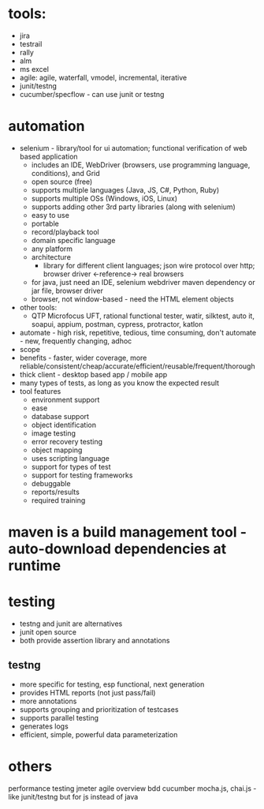 # tools:
* jira
* testrail
* rally
* alm
* ms excel
* agile: agile, waterfall, vmodel, incremental, iterative
* junit/testng
* cucumber/specflow - can use junit or testng
# automation
* selenium - library/tool for ui automation; functional verification of web based application
  * includes an IDE, WebDriver (browsers, use programming language, conditions), and Grid
  * open source (free)
  * supports multiple languages (Java, JS, C#, Python, Ruby)
  * supports multiple OSs (Windows, iOS, Linux)
  * supports adding other 3rd party libraries (along with selenium)
  * easy to use
  * portable
  * record/playback tool
  * domain specific language
  * any platform
  * architecture
    * library for different client languages; json wire protocol over http; browser driver <-reference-> real browsers
  * for java, just need an IDE, selenium webdriver maven dependency or jar file, browser driver
  * browser, not window-based - need the HTML element objects
* other tools:
  * QTP Microfocus UFT, rational functional tester, watir, silktest, auto it, soapui, appium, postman, cypress, protractor, katlon
* automate - high risk, repetitive, tedious, time consuming, don't automate - new, frequently changing, adhoc
* scope
* benefits - faster, wider coverage, more reliable/consistent/cheap/accurate/efficient/reusable/frequent/thorough
* thick client - desktop based app / mobile app
* many types of tests, as long as you know the expected result
* tool features
  * environment support
  * ease
  * database support
  * object identification
  * image testing
  * error recovery testing
  * object mapping
  * uses scripting language
  * support for types of test
  * support for testing frameworks
  * debuggable
  * reports/results
  * required training
# maven is a build management tool - auto-download dependencies at runtime
# testing
* testng and junit are alternatives
* junit open source
* both provide assertion library and annotations
## testng
* more specific for testing, esp functional, next generation
* provides HTML reports (not just pass/fail)
* more annotations
* supports grouping and prioritization of testcases
* supports parallel testing
* generates logs
* efficient, simple, powerful data parameterization

# others
performance testing jmeter
agile overview
bdd cucumber
mocha.js, chai.js - like junit/testng but for js instead of java
